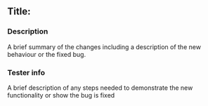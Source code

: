 ## Title: 

### Description
A brief summary of the changes including a description of the new behaviour or the fixed bug.

### Tester info
A brief description of any steps needed to demonstrate the new functionality or show the bug is fixed

